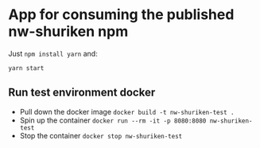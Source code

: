 # App for consuming the published nw-shuriken npm

Just `npm install yarn` and:

    yarn start

## Run test environment docker

* Pull down the docker image `docker build -t nw-shuriken-test .`
* Spin up the container `docker run --rm -it -p 8080:8080 nw-shuriken-test`
* Stop the container `docker stop nw-shuriken-test`